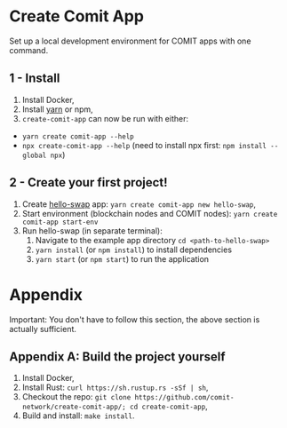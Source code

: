 # Create Comit App

Set up a local development environment for COMIT apps with one command. 

## 1 - Install

1. Install Docker,
2. Install [yarn](https://yarnpkg.com/lang/en/docs/install/) or npm,
3. `create-comit-app` can now be run with either:
  - `yarn create comit-app --help`
  - `npx create-comit-app --help` (need to install npx first: `npm install --global npx`)

## 2 - Create your first project!

1. Create [hello-swap](https://github.com/comit-network/hello-swap/) app: `yarn create comit-app new hello-swap`,
2. Start environment (blockchain nodes and COMIT nodes): `yarn create comit-app start-env`
3. Run hello-swap (in separate terminal):
    1. Navigate to the example app directory `cd <path-to-hello-swap>`
    2. `yarn install` (or `npm install`) to install dependencies
    3. `yarn start` (or `npm start`) to run the application

# Appendix

Important: You don't have to follow this section, the above section is actually sufficient.

## Appendix A: Build the project yourself

1. Install Docker,
2. Install Rust: `curl https://sh.rustup.rs -sSf | sh`,
3. Checkout the repo: `git clone https://github.com/comit-network/create-comit-app/; cd create-comit-app`,
4. Build and install: `make install`.
